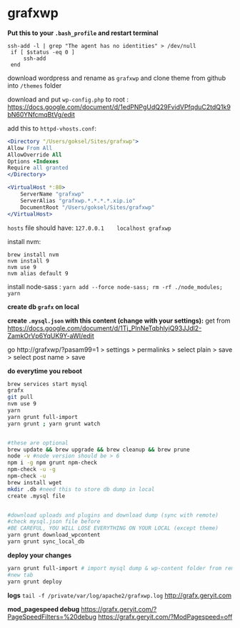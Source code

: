 # grafxwp

**Put this to your `.bash_profile` and restart terminal**
```
ssh-add -l | grep "The agent has no identities" > /dev/null
 if [ $status -eq 0 ]
     ssh-add
 end
```

download wordpress and rename as `grafxwp` and clone theme from github into `/themes` folder

download and put `wp-config.php` to root : https://docs.google.com/document/d/1edPNPgUdQ29FvidVPfqduC2tdQ1k9bN60YNfcmqBtVg/edit

add this to `httpd-vhosts.conf`:
```apache
<Directory "/Users/goksel/Sites/grafxwp">
Allow From All
AllowOverride All
Options +Indexes
Require all granted
</Directory>

<VirtualHost *:80>
    ServerName "grafxwp"
    ServerAlias "grafxwp.*.*.*.*.xip.io"
    DocumentRoot "/Users/goksel/Sites/grafxwp"
</VirtualHost>

```

`hosts` file should have: `127.0.0.1	localhost grafxwp`

install nvm:
```
brew install nvm
nvm install 9
nvm use 9
nvm alias default 9
```
install node-sass : `yarn add --force node-sass; rm -rf ./node_modules; yarn`



**create db `grafx` on local**

**create `.mysql.json` with this content (change with your settings):**
get from https://docs.google.com/document/d/1Tj_PlnNeTqbhlyiQ93JJdl2-ZamkOrVp6YqUK9Y-aWI/edit


go http://grafxwp/?pasam99=1 > settings > permalinks > select plain > save > select post name > save


**do everytime you reboot**
```sh
brew services start mysql
grafx
git pull
nvm use 9
yarn
yarn grunt full-import
yarn grunt ; yarn grunt watch


#these are optional
brew update && brew upgrade && brew cleanup && brew prune
node -v #node version should be > 6
npm i -g npm grunt npm-check
npm-check -u -g
npm-check -u
brew install wget
mkdir .db #need this to store db dump in local
create .mysql file


#download uploads and plugins and download dump (sync with remote)
#check mysql.json file before
#BE CAREFUL, YOU WILL LOSE EVERYTHING ON YOUR LOCAL (except theme)
yarn grunt download_wpcontent
yarn grunt sync_local_db
```

**deploy your changes**
```sh
yarn grunt full-import # import mysql dump & wp-content folder from remote server
#new tab
yarn grunt deploy
```

**logs**
`tail -f /private/var/log/apache2/grafxwp.log`
http://grafx.geryit.com

**mod_pagespeed debug**
https://grafx.geryit.com/?PageSpeedFilters=%20debug
https://grafx.geryit.com/?ModPagespeed=off
